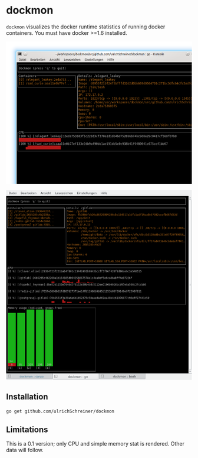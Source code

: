 # dockmon

`dockmon` visualizes the docker runtime statistics of running docker containers.
You must have docker >=1.6 installed.

![CPU Data](doc/screenshot1.png)

![Memory Data](doc/screenshot2.png)

## Installation

`go get github.com/ulrichSchreiner/dockmon`

## Limitations

This is a 0.1 version; only CPU and simple memory stat is rendered. Other data will follow.
